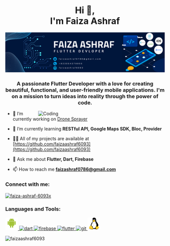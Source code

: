 <h1 align="center">Hi 👋, <br>I'm Faiza Ashraf</h1>
<div align="center"> <img src="https://github.com/faizaashraf6093/faizaashraf6093/blob/69c488a242f35bc81410d658364ed7f68f9aa3c8/faiza_banner.png"> </div>
<h3 align="center">A passionate Flutter Developer with a love for creating beautiful, functional, and user-friendly mobile applications. I'm on a mission to turn ideas into reality through the power of code. </h3>

<img align="right" alt="Coding" width="400" src="https://camo.githubusercontent.com/c1dcb74cc1c1835b1d716f5051499a2814c683c806b15f04b0eba492863703e9/68747470733a2f2f63646e2e6472696262626c652e636f6d2f75736572732f3733303730332f73637265656e73686f74732f363538313234332f6176656e746f2e676966">

- 🔭 I’m currently working on [Drone Sprayer](https://github.com/faizaashraf6093/drone-sprayer)

- 🌱 I’m currently learning **RESTful API, Google Maps SDK, Bloc, Provider**

- 👨‍💻 All of my projects are available at [https://github.com/faizaashraf6093](https://github.com/faizaashraf6093)

- 💬 Ask me about **Flutter, Dart, Firebase**

- 📫 How to reach me **faizashraf0786@gmail.com**

<h3 align="left">Connect with me:</h3>
<p align="left">
<a href="https://linkedin.com/in/faiza-ashraf-6093x" target="blank"><img align="center" src="https://raw.githubusercontent.com/rahuldkjain/github-profile-readme-generator/master/src/images/icons/Social/linked-in-alt.svg" alt="faiza-ashraf-6093x" height="30" width="40" /></a>
</p>

<h3 align="left">Languages and Tools:</h3>
<p align="left"> <a href="https://developer.android.com" target="_blank" rel="noreferrer"> <img src="https://raw.githubusercontent.com/devicons/devicon/master/icons/android/android-original-wordmark.svg" alt="android" width="40" height="40"/> </a> <a href="https://dart.dev" target="_blank" rel="noreferrer"> <img src="https://www.vectorlogo.zone/logos/dartlang/dartlang-icon.svg" alt="dart" width="40" height="40"/> </a> <a href="https://firebase.google.com/" target="_blank" rel="noreferrer"> <img src="https://www.vectorlogo.zone/logos/firebase/firebase-icon.svg" alt="firebase" width="40" height="40"/> </a> <a href="https://flutter.dev" target="_blank" rel="noreferrer"> <img src="https://www.vectorlogo.zone/logos/flutterio/flutterio-icon.svg" alt="flutter" width="40" height="40"/> </a> <a href="https://git-scm.com/" target="_blank" rel="noreferrer"> <img src="https://www.vectorlogo.zone/logos/git-scm/git-scm-icon.svg" alt="git" width="40" height="40"/> </a> <a href="https://www.linux.org/" target="_blank" rel="noreferrer"> <img src="https://raw.githubusercontent.com/devicons/devicon/master/icons/linux/linux-original.svg" alt="linux" width="40" height="40"/> </a> </p>

<p><img align="center" src="https://github-readme-stats.vercel.app/api/top-langs?username=faizaashraf6093&show_icons=true&locale=en&layout=compact" alt="faizaashraf6093" /></p>
